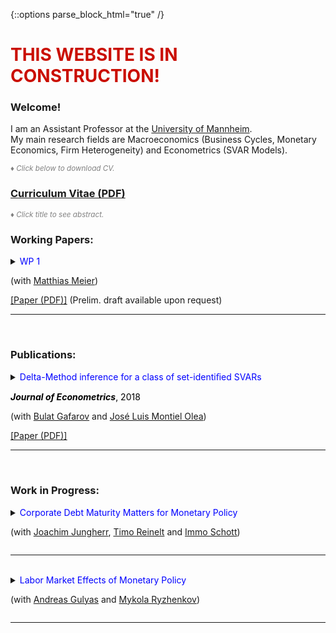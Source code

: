 {::options parse_block_html="true" /}


<h1><font color="scarlet"> THIS WEBSITE IS IN CONSTRUCTION! </font></h1>  

### Welcome!

I am an Assistant Professor at the <a href="https://www.vwl.uni-mannheim.de/en/" target="_blank">University of Mannheim</a>. \
My main research fields are Macroeconomics (Business Cycles, Monetary Economics, Firm Heterogeneity) and Econometrics (SVAR Models).

<font color="gray"><i><small>&diams; Click below to download CV.</small></i></font> 
### <a href="https://www.dropbox.com/s/t9wdfw009zsq0os/cv_matthias_meier.pdf?dl=0" target="_blank">Curriculum Vitae (PDF)</a>

<font color="gray"><i><small>&diams; Click title to see abstract.</small></i></font>  

### Working Papers:
<details>
  <summary markdown="span"><font color="blue">WP 1</font>
    
  (with <a href="https://sites.google.com/site/matthias1meier1/" target="_blank">Matthias Meier</a>)</summary>
  
  | **Abstract**          |
  |:---------------------------|
  | Some abstract. Some abstract.Some abstract.Some abstract.Some abstract.Some abstract.Some abstract.Some abstract.Some abstract.Some abstract.Some abstract.Some abstract.Some abstract.Some abstract.Some abstract.Some abstract.Some abstract.Some abstract.Some abstract.Some abstract.Some abstract.Some abstract.Some abstract. |
  
 </details>
 <a href="https://www.dropbox.com/s/83xwsadbrh63uqg/SomePaper2.pdf?dl=0" target="_blank"><u>[Paper (PDF)]</u></a> (Prelim. draft available upon request)
 
----

<br>
 
### Publications:

<details>
  <summary markdown="span"><font color="blue">Delta-Method inference for a class of set-identiﬁed SVARs</font>
    
  <font color="black"><b><i>Journal of Econometrics</i></b>, 2018</font>
  
  (with [Bulat Gafarov](https://gafarov.ucdavis.edu/index.html) and [José Luis Montiel Olea](http://www.joseluismontielolea.com/)) </summary>
  
  | **Abstract**          |
  |:---------------------------|
  | We study vector autoregressions that impose equality and/or inequality restrictions to set-identify thedynamic responses to a single structural shock. We make three contributions. First, we present analgorithm to compute the largest and smallest value that an impulse-response coefficient can attainover its identified set. Second, we provide conditions under which these largest and smallest values aredirectionally differentiable functions of the model’s reduced-form parameters. Third, we propose a delta-method approach to conduct inference about the structural impulse-response coefficients. We use ourresults to assess the effects of the announcement of the Quantitative Easing program in August 2010. |
  
  </details>
  <a href="https://www.dropbox.com/s/x710pcw8m8ujcrh/GMM_DeltaMethod.pdf?dl=0" target="_blank"><u>[Paper (PDF)]</u></a>
  
  ----

<br>

### Work in Progress:
<details>
  <summary markdown="span"><font color="blue">Corporate Debt Maturity Matters for Monetary Policy</font>
  
  (with [Joachim Jungherr](http://joachimjungherr.com/), [Timo Reinelt](https://treinelt.github.io/) and [Immo Schott](https://sites.google.com/site/immoschott/)) </summary>
  
 </details>
 
  ---- 
 
<br>

<details>
  <summary markdown="span"><font color="blue">Labor Market Effects of Monetary Policy</font>
  
  (with [Andreas Gulyas](https://sites.google.com/site/andreasgulyas) and [Mykola Ryzhenkov](https://gess.uni-mannheim.de/doctoral-programs/economics-cdse/students/people/show/mykola-ryzhenkov.html))</summary>
  
 </details>

 
 ---------------------------------------------------------------------------------------------------------
 
